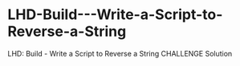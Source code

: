 # LHD-Build---Write-a-Script-to-Reverse-a-String
LHD: Build - Write a Script to Reverse a String CHALLENGE Solution
